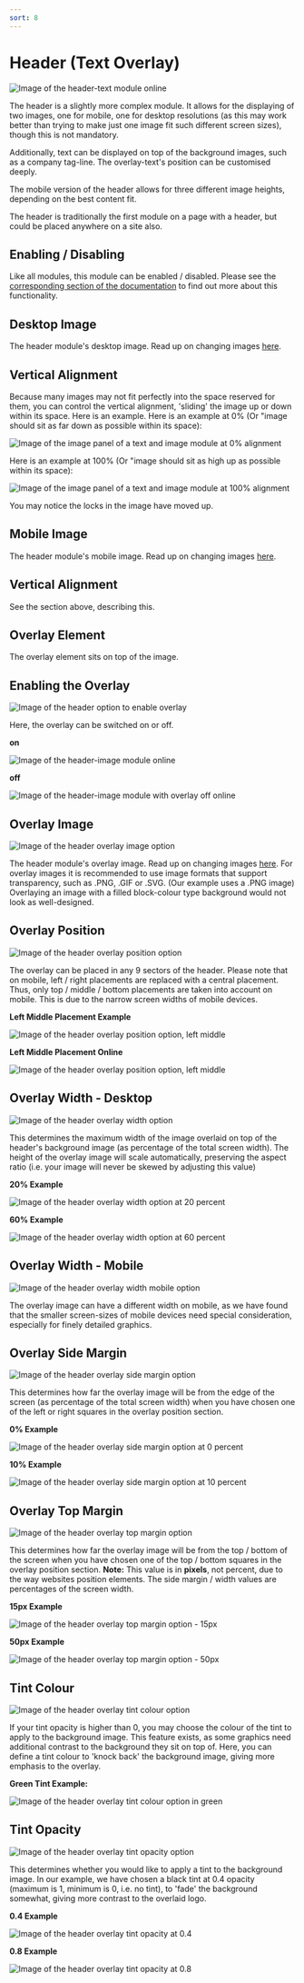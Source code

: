 ```yaml
---
sort: 8
---
```


# Header (Text Overlay)

![Image of the header-text module online](https://raw.githubusercontent.com/pinkpigeondocs/Pink-Pigeon-Documentation/master/docs/6_Modules/images/8_header_text_online.png)

The header is a slightly more complex module. It allows for the displaying of two images, one for mobile, one for desktop resolutions (as this may work better than trying to make just one image fit such different screen sizes), though this is not mandatory.

Additionally, text can be displayed on top of the background images, such as a company tag-line. The overlay-text's position can be customised deeply.

The mobile version of the header allows for three different image heights, depending on the best content fit.

The header is traditionally the first module on a page with a header, but could be placed anywhere on a site also.

## Enabling / Disabling

Like all modules, this module can be enabled / disabled. Please see the [corresponding section of the documentation][endis] to find out more about this functionality.

[endis]: https://pinkpigeondocs.github.io/Pink-Pigeon-Documentation/4_General_Components/4_enabling_disabling_modules.html

## Desktop Image

The header module's desktop image. Read up on changing images [here](https://pinkpigeondocs.github.io/Pink-Pigeon-Documentation/4_General_Components/2_image_picker.html).

## Vertical Alignment

Because many images may not fit perfectly into the space reserved for them, you can control the vertical alignment, 'sliding' the image up or down within its space. Here is an example. Here is an example at 0% (Or "image should sit as far down as possible within its space):

![Image of the image panel of a text and image module at 0% alignment](https://raw.githubusercontent.com/pinkpigeondocs/Pink-Pigeon-Documentation/master/docs/6_Modules/images/12_text_and_image_0_percent.png)

Here is an example at 100% (Or "image should sit as high up as possible within its space):

![Image of the image panel of a text and image module at 100% alignment](https://raw.githubusercontent.com/pinkpigeondocs/Pink-Pigeon-Documentation/master/docs/6_Modules/images/12_text_and_image_100_percent.png)

You may notice the locks in the image have moved up.

## Mobile Image

The header module's mobile image. Read up on changing images [here](https://pinkpigeondocs.github.io/Pink-Pigeon-Documentation/4_General_Components/2_image_picker.html).

## Vertical Alignment

See the section above, describing this.

## Overlay Element

The overlay element sits on top of the image.

## Enabling the Overlay

![Image of the header option to enable overlay](https://raw.githubusercontent.com/pinkpigeondocs/Pink-Pigeon-Documentation/master/docs/6_Modules/images/7_header_overlay_enable.png)

Here, the overlay can be switched on or off.

**on**

![Image of the header-image module online](https://raw.githubusercontent.com/pinkpigeondocs/Pink-Pigeon-Documentation/master/docs/6_Modules/images/7_header_overlay_off_online.png)

**off**

![Image of the header-image module with overlay off online](https://raw.githubusercontent.com/pinkpigeondocs/Pink-Pigeon-Documentation/master/docs/6_Modules/images/7_header_overlay_off_online.png)

## Overlay Image

![Image of the header overlay image option](https://raw.githubusercontent.com/pinkpigeondocs/Pink-Pigeon-Documentation/master/docs/6_Modules/images/7_header_overlay_image.png)

The header module's overlay image. Read up on changing images [here](https://pinkpigeondocs.github.io/Pink-Pigeon-Documentation/4_General_Components/2_image_picker.html).
For overlay images it is recommended to use image formats that support transparency, such as .PNG, .GIF or .SVG. (Our example uses a .PNG image)
Overlaying an image with a filled block-colour type background would not look as well-designed.

## Overlay Position

![Image of the header overlay position option](https://raw.githubusercontent.com/pinkpigeondocs/Pink-Pigeon-Documentation/master/docs/6_Modules/images/7_header_overlay_position.png)

The overlay can be placed in any 9 sectors of the header. Please note that on mobile, left / right placements are replaced with a central placement. Thus, only top / middle / bottom placements are taken into account on mobile. This is due to the narrow screen widths of mobile devices.

**Left Middle Placement Example**

![Image of the header overlay position option, left middle](https://raw.githubusercontent.com/pinkpigeondocs/Pink-Pigeon-Documentation/master/docs/6_Modules/images/7_header_overlay_left.png)

**Left Middle Placement Online**

![Image of the header overlay position option, left middle](https://raw.githubusercontent.com/pinkpigeondocs/Pink-Pigeon-Documentation/master/docs/6_Modules/images/7_header_overlay_left_online.png)

## Overlay Width - Desktop

![Image of the header overlay width option](https://raw.githubusercontent.com/pinkpigeondocs/Pink-Pigeon-Documentation/master/docs/6_Modules/images/7_header_overlay_width.png)

This determines the maximum width of the image overlaid on top of the header's background image (as percentage of the total screen width). The height of the overlay image will scale automatically, preserving the aspect ratio (i.e. your image will never be skewed by adjusting this value)

**20% Example**

![Image of the header overlay width option at 20 percent](https://raw.githubusercontent.com/pinkpigeondocs/Pink-Pigeon-Documentation/master/docs/6_Modules/images/7_header_overlay_width_20_percent.png)

**60% Example**

![Image of the header overlay width option at 60 percent](https://raw.githubusercontent.com/pinkpigeondocs/Pink-Pigeon-Documentation/master/docs/6_Modules/images/7_header_overlay_width_60_percent.png)

## Overlay Width - Mobile

![Image of the header overlay width mobile option](https://raw.githubusercontent.com/pinkpigeondocs/Pink-Pigeon-Documentation/master/docs/6_Modules/images/7_header_overlay_width_mobile.png)

The overlay image can have a different width on mobile, as we have found that the smaller screen-sizes of mobile devices need special consideration, especially for finely detailed graphics.

## Overlay Side Margin

![Image of the header overlay side margin option](https://raw.githubusercontent.com/pinkpigeondocs/Pink-Pigeon-Documentation/master/docs/6_Modules/images/7_header_overlay_side_margin.png)

This determines how far the overlay image will be from the edge of the screen (as percentage of the total screen width) when you have chosen one of the left or right squares in the overlay position section.

**0% Example**

![Image of the header overlay side margin option at 0 percent](https://raw.githubusercontent.com/pinkpigeondocs/Pink-Pigeon-Documentation/master/docs/6_Modules/images/7_header_overlay_side_margin_0_percent.png)

**10% Example**

![Image of the header overlay side margin option at 10 percent](https://raw.githubusercontent.com/pinkpigeondocs/Pink-Pigeon-Documentation/master/docs/6_Modules/images/7_header_overlay_side_margin_10_percent.png)

## Overlay Top Margin

![Image of the header overlay top margin option](https://raw.githubusercontent.com/pinkpigeondocs/Pink-Pigeon-Documentation/master/docs/6_Modules/images/7_header_overlay_top_margin.png)

This determines how far the overlay image will be from the top / bottom of the screen when you have chosen one of the top / bottom squares in the overlay position section.
**Note:** This value is in **pixels**, not percent, due to the way websites position elements. The side margin / width values are percentages of the screen width.

**15px Example**

![Image of the header overlay top margin option - 15px](https://raw.githubusercontent.com/pinkpigeondocs/Pink-Pigeon-Documentation/master/docs/6_Modules/images/7_header_overlay_top_margin_15px.png)

**50px Example**

![Image of the header overlay top margin option - 50px](https://raw.githubusercontent.com/pinkpigeondocs/Pink-Pigeon-Documentation/master/docs/6_Modules/images/7_header_overlay_top_margin_50px.png)

## Tint Colour

![Image of the header overlay tint colour option](https://raw.githubusercontent.com/pinkpigeondocs/Pink-Pigeon-Documentation/master/docs/6_Modules/images/7_header_tint_colour.png)

If your tint opacity is higher than 0, you may choose the colour of the tint to apply to the background image. This feature exists, as some graphics need additional contrast to the background they sit on top of. Here, you can define a tint colour to 'knock back' the background image, giving more emphasis to the overlay.

**Green Tint Example:**

![Image of the header overlay tint colour option in green](https://raw.githubusercontent.com/pinkpigeondocs/Pink-Pigeon-Documentation/master/docs/6_Modules/images/7_header_tint_colour_green.png)

## Tint Opacity

![Image of the header overlay tint opacity option](https://raw.githubusercontent.com/pinkpigeondocs/Pink-Pigeon-Documentation/master/docs/6_Modules/images/7_header_tint_opacity.png)

This determines whether you would like to apply a tint to the background image. In our example, we have chosen a black tint at 0.4 opacity (maximum is 1, minimum is 0, i.e. no tint), to 'fade' the background somewhat, giving more contrast to the overlaid logo.

**0.4 Example**

![Image of the header overlay tint opacity at 0.4](https://raw.githubusercontent.com/pinkpigeondocs/Pink-Pigeon-Documentation/master/docs/6_Modules/images/7_header_tint_opacity_0_point_4.png)

**0.8 Example**

![Image of the header overlay tint opacity at 0.8](https://raw.githubusercontent.com/pinkpigeondocs/Pink-Pigeon-Documentation/master/docs/6_Modules/images/7_header_tint_opacity_0_point_8.png)
